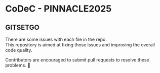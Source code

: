 # CoDeC - PINNACLE2025  

## GITSETGO  

There are some issues with each file in the repo.  
This repository is aimed at fixing those issues and improving the overall code quality.  

Contributors are encouraged to submit pull requests to resolve these problems. 🚀  
